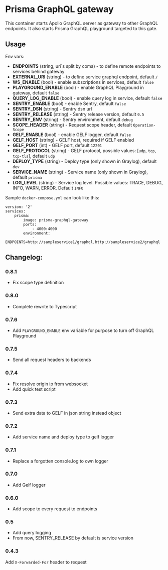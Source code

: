 # Prisma GraphQL gateway

This container starts Apollo GraphQL server as gateway to other GraphQL endpoints. It also starts Prisma GraphQL playground targeted to this gate.

## Usage

Env vars:
* **ENDPOINTS** (string, uri`s split by coma) - to define remote endpoints to services behind gateway
* **EXTERNAL_URI** (string) - to define service graphql endpoint, default `/`
* **WS_ENABLE** (bool) - enable subscriptions in services, default `false`
* **PLAYGROUND_ENABLE** (bool) - enable GraphQL Playground in gateway, default `false`
* **QUERY_LOG_ENABLE** (bool) - enable query log in service, default `false`
* **SENTRY_ENABLE** (bool) - enable Sentry, default `false`
* **SENTRY_DSN** (string) - Sentry dsn url
* **SENTRY_RELEASE** (string) - Sentry release version, default `0.5`
* **SENTRY_ENV** (string) - Sentry environment, default `debug`
* **SCOPE_HEADER** (string) - Request scope header, default `Operation-Scope`
* **GELF_ENABLE** (bool) - enable GELF logger, default `false`
* **GELF_HOST** (string) - GELF host, required if GELF enabled
* **GELF_PORT** (int) - GELF port, default `12201`
* **GELF_PROTOCOL** (string) - GELF protocol, possible values: [`udp`, `tcp`, `tcp-tls`], default `udp`
* **DEPLOY_TYPE** (string) - Deploy type (only shown in Graylog), default `dev`
* **SERVICE_NAME** (string) - Service name (only shown in Graylog), default `prisma`
* **LOG_LEVEL** (string) - Service log level. Possible values: TRACE, DEBUG, INFO, WARN, ERROR. Default `INFO`


Sample `docker-compose.yml` can look like this:
```
version: '2'
services:
    prisma:
        image: prisma-graphql-gateway
        ports:
            - 4000:4000
        environment:
            - ENDPOINTS=http://sampleservice1/graphql,http://sampleservice2/graphql
```

## Changelog:

### 0.8.1
* Fix scope type definition

### 0.8.0
* Complete rewrite to Typescript

### 0.7.6
* Add `PLAYGROUND_ENABLE` env variable for purpose to turn off GraphQL Playground

### 0.7.5
* Send all request headers to backends

### 0.7.4
* Fix resolve origin ip from websocket
* Add quick test script

### 0.7.3
* Send extra data to GELF in json string instead object

### 0.7.2
* Add service name and deploy type to gelf logger

### 0.7.1
* Replace a forgotten console.log to own logger

### 0.7.0
* Add Gelf logger

### 0.6.0
* Add scope to every request to endpoints

### 0.5
* Add query logging
* From now, SENTRY_RELEASE by default is service version

### 0.4.3
Add `X-Forwarded-For` header to request